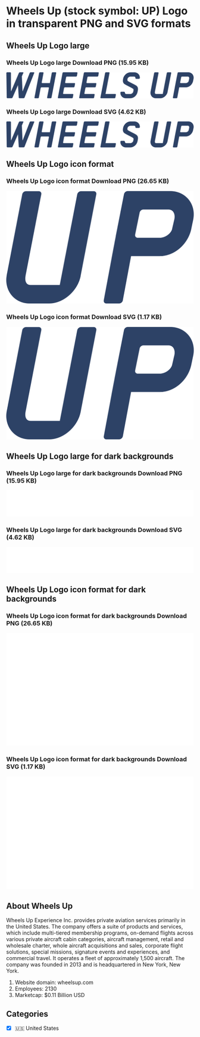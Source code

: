 # Wheels Up (stock symbol: UP) Logo in transparent PNG and SVG formats

## Wheels Up Logo large

### Wheels Up Logo large Download PNG (15.95 KB)

![Wheels Up Logo large Download PNG (15.95 KB)](/img/orig/UP_BIG-97bf66d4.png)

### Wheels Up Logo large Download SVG (4.62 KB)

![Wheels Up Logo large Download SVG (4.62 KB)](/img/orig/UP_BIG-e1505451.svg)

## Wheels Up Logo icon format

### Wheels Up Logo icon format Download PNG (26.65 KB)

![Wheels Up Logo icon format Download PNG (26.65 KB)](/img/orig/UP-a079cfc9.png)

### Wheels Up Logo icon format Download SVG (1.17 KB)

![Wheels Up Logo icon format Download SVG (1.17 KB)](/img/orig/UP-68916b7a.svg)

## Wheels Up Logo large for dark backgrounds

### Wheels Up Logo large for dark backgrounds Download PNG (15.95 KB)

![Wheels Up Logo large for dark backgrounds Download PNG (15.95 KB)](/img/orig/UP_BIG.D-6304d68b.png)

### Wheels Up Logo large for dark backgrounds Download SVG (4.62 KB)

![Wheels Up Logo large for dark backgrounds Download SVG (4.62 KB)](/img/orig/UP_BIG.D-e30330ff.svg)

## Wheels Up Logo icon format for dark backgrounds

### Wheels Up Logo icon format for dark backgrounds Download PNG (26.65 KB)

![Wheels Up Logo icon format for dark backgrounds Download PNG (26.65 KB)](/img/orig/UP.D-c303363e.png)

### Wheels Up Logo icon format for dark backgrounds Download SVG (1.17 KB)

![Wheels Up Logo icon format for dark backgrounds Download SVG (1.17 KB)](/img/orig/UP.D-117d18d6.svg)

## About Wheels Up

Wheels Up Experience Inc. provides private aviation services primarily in the United States. The company offers a suite of products and services, which include multi-tiered membership programs, on-demand flights across various private aircraft cabin categories, aircraft management, retail and wholesale charter, whole aircraft acquisitions and sales, corporate flight solutions, special missions, signature events and experiences, and commercial travel. It operates a fleet of approximately 1,500 aircraft. The company was founded in 2013 and is headquartered in New York, New York.

1. Website domain: wheelsup.com
2. Employees: 2130
3. Marketcap: $0.11 Billion USD


## Categories
- [x] 🇺🇸 United States
